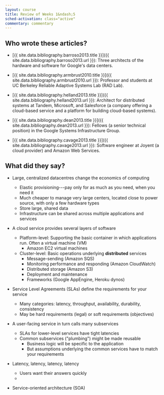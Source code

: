 ```yaml
---
layout: course
title: Review of Weeks 1&ndash;5
sched-activation: class="active"
commentary: commentary
---
```


## Who wrote these articles?

* [{{ site.data.bibliography.barroso2013.title }}]({{ site.data.bibliography.barroso2013.url }}):
Three architects of the hardware and software for Google's data centers.

* [{{ site.data.bibliography.armbrust2010.title }}]({{ site.data.bibliography.armbrust2010.url }}):
Professor and students at UC Berkeley Reliable Adaptive Systems Lab (RAD Lab).

* [{{ site.data.bibliography.helland2013.title }}]({{ site.data.bibliography.helland2013.url }}):
Architect for distributed systems at Tandem, Microsoft, and Salesforce (a company offering a cloud-based service and a platform for building cloud-based systems).

* [{{ site.data.bibliography.dean2013.title }}]({{ site.data.bibliography.dean2013.url }}):
Fellows (a senior technical position) in the Google Systems Infrastructure Group.

* [{{ site.data.bibliography.cavage2013.title }}]({{ site.data.bibliography.cavage2013.url }}):
Software engineer at Joyent (a cloud provider) and Amazon Web Services.

## What did they say?

* Large, centralized datacentres change the economics of computing
  * Elastic provisioning---pay only for as much as you need, when you need it
  * Much cheaper to manage very large centers, located close to power source, with only a few hardware types
  * Store large, shared data
  * Infrastructure can be shared across multiple applications and services

* A cloud service provides several layers of software 
  * Platform-level: Supporting the basic container in which applications run. Often a virtual machine (VM)
    * Amazon EC2 virtual machines
  * Cluster-level: Basic operations underlying __distributed__ services
    * Message-sending (Amazon SQS)
    * Monitoring performance and responding (Amazon CloudWatch)
    * Distributed storage (Amazon S3)
    * Deployment and maintenance
    * Frameworks (Google AppEngine, Heroku dynos)

* Service Level Agreements (SLAs) define the requirements for your service
  * Many categories: latency, throughput, availability, durability, consistency
  * May be hard requirements (legal) or soft requirements (objectives)

* A user-facing service in turn calls many subservices
  * SLAs for lower-level services have tight latencies
  * Common subservices ("plumbing") might be made reusable
    * Business logic will be specific to the application
    * But assumptions underlying the common services have to match your requirements

* Latency, latency, latency, latency
  * Users want their answers quickly
  * 

* Service-oriented architecture (SOA)

